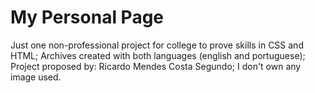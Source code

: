 # My Personal Page
Just one non-professional project for college to prove skills in CSS and HTML;
 Archives created with both languages (english and portuguese);
 Project proposed by: Ricardo Mendes Costa Segundo;
 I don't own any image used.
